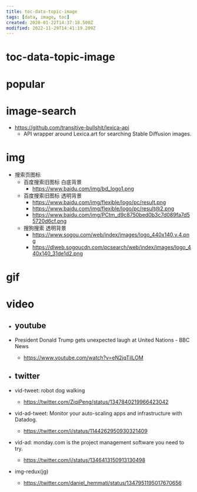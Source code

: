 ```yaml
---
title: toc-data-topic-image
tags: [data, image, toc]
created: 2020-01-22T14:37:18.500Z
modified: 2022-11-29T14:41:19.209Z
---
```


# toc-data-topic-image

# popular

# image-search
- https://github.com/transitive-bullshit/lexica-api
  - API wrapper around Lexica.art for searching Stable Diffusion images.
# img
- 搜索页图标
  - 百度搜索旧图标 白底背景
    - https://www.baidu.com/img/bd_logo1.png
  - 百度搜索旧图标 透明背景
    - https://www.baidu.com/img/flexible/logo/pc/result.png
    - https://www.baidu.com/img/flexible/logo/pc/result@2.png
    - https://www.baidu.com/img/PCtm_d9c8750bed0b3c7d089fa7d55720d6cf.png
  - 搜狗搜索 透明背景
    - https://www.sogou.com/web/index/images/logo_440x140.v.4.png
    - https://dlweb.sogoucdn.com/pcsearch/web/index/images/logo_440x140_31de1d2.png
# gif

# video

- ## youtube
- President Donald Trump gets unexpected laugh at United Nations - BBC News
  - https://www.youtube.com/watch?v=eN2jqTilLOM

- ## twitter
- vid-tweet: robot dog walking
  - https://twitter.com/ZiqiPeng/status/1347840219966423042
- vid-ad-tweet: Monitor your auto-scaling apps and infrastructure with Datadog.
  - https://twitter.com/i/status/1144262950930321409
- vid-ad: monday․com is the project management software you need to try.
  - https://twitter.com/i/status/1346413150913130498

- img-redux(jg)
  - https://twitter.com/daniel_hemmati/status/1347951195017670656
